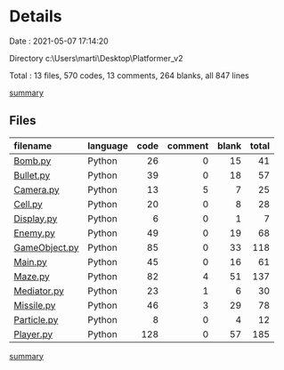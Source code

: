 # Details

Date : 2021-05-07 17:14:20

Directory c:\Users\marti\Desktop\Platformer_v2

Total : 13 files,  570 codes, 13 comments, 264 blanks, all 847 lines

[summary](results.md)

## Files
| filename | language | code | comment | blank | total |
| :--- | :--- | ---: | ---: | ---: | ---: |
| [Bomb.py](/Bomb.py) | Python | 26 | 0 | 15 | 41 |
| [Bullet.py](/Bullet.py) | Python | 39 | 0 | 18 | 57 |
| [Camera.py](/Camera.py) | Python | 13 | 5 | 7 | 25 |
| [Cell.py](/Cell.py) | Python | 20 | 0 | 8 | 28 |
| [Display.py](/Display.py) | Python | 6 | 0 | 1 | 7 |
| [Enemy.py](/Enemy.py) | Python | 49 | 0 | 19 | 68 |
| [GameObject.py](/GameObject.py) | Python | 85 | 0 | 33 | 118 |
| [Main.py](/Main.py) | Python | 45 | 0 | 16 | 61 |
| [Maze.py](/Maze.py) | Python | 82 | 4 | 51 | 137 |
| [Mediator.py](/Mediator.py) | Python | 23 | 1 | 6 | 30 |
| [Missile.py](/Missile.py) | Python | 46 | 3 | 29 | 78 |
| [Particle.py](/Particle.py) | Python | 8 | 0 | 4 | 12 |
| [Player.py](/Player.py) | Python | 128 | 0 | 57 | 185 |

[summary](results.md)